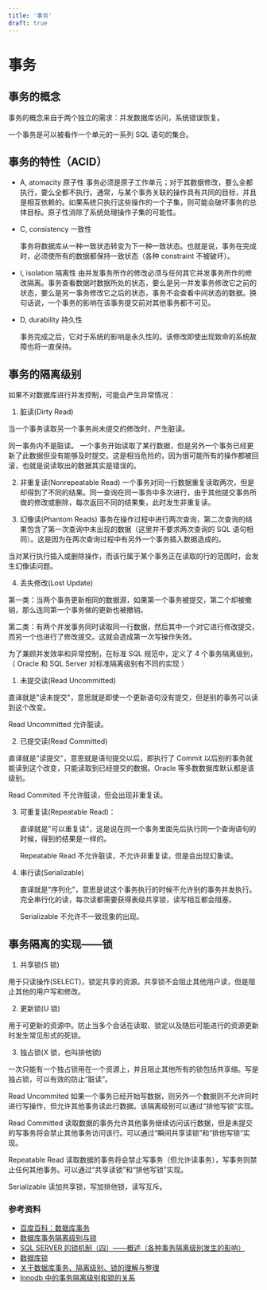 ```yaml
---
title: '事务'
draft: true
---
```


# 事务

## 事务的概念

事务的概念来自于两个独立的需求：并发数据库访问，系统错误恢复。

一个事务是可以被看作一个单元的一系列 SQL 语句的集合。

## 事务的特性（ACID）

- A, atomacity 原子性
  事务必须是原子工作单元；对于其数据修改，要么全都执行，要么全都不执行。通常，与某个事务关联的操作具有共同的目标，并且是相互依赖的。如果系统只执行这些操作的一个子集，则可能会破坏事务的总体目标。原子性消除了系统处理操作子集的可能性。

- C, consistency 一致性

  事务将数据库从一种一致状态转变为下一种一致状态。也就是说，事务在完成时，必须使所有的数据都保持一致状态（各种 constraint 不被破坏）。

- I, isolation 隔离性
  由并发事务所作的修改必须与任何其它并发事务所作的修改隔离。事务查看数据时数据所处的状态，要么是另一并发事务修改它之前的状态，要么是另一事务修改它之后的状态，事务不会查看中间状态的数据。换句话说，一个事务的影响在该事务提交前对其他事务都不可见。

- D, durability 持久性

  事务完成之后，它对于系统的影响是永久性的。该修改即使出现致命的系统故障也将一直保持。

## 事务的隔离级别

如果不对数据库进行并发控制，可能会产生异常情况：

1. 脏读(Dirty Read)

当一个事务读取另一个事务尚未提交的修改时，产生脏读。

同一事务内不是脏读。
一个事务开始读取了某行数据，但是另外一个事务已经更新了此数据但没有能够及时提交。这是相当危险的，因为很可能所有的操作都被回滚，也就是说读取出的数据其实是错误的。

2. 非重复读(Nonrepeatable Read)
   一个事务对同一行数据重复读取两次，但是却得到了不同的结果。同一查询在同一事务中多次进行，由于其他提交事务所做的修改或删除，每次返回不同的结果集，此时发生非重复读。

3. 幻像读(Phantom Reads)
   事务在操作过程中进行两次查询，第二次查询的结果包含了第一次查询中未出现的数据（这里并不要求两次查询的 SQL 语句相同）。这是因为在两次查询过程中有另外一个事务插入数据造成的。

当对某行执行插入或删除操作，而该行属于某个事务正在读取的行的范围时，会发生幻像读问题。

4. 丢失修改(Lost Update)

第一类：当两个事务更新相同的数据源，如果第一个事务被提交，第二个却被撤销，那么连同第一个事务做的更新也被撤销。

第二类：有两个并发事务同时读取同一行数据，然后其中一个对它进行修改提交，而另一个也进行了修改提交。这就会造成第一次写操作失效。

为了兼顾并发效率和异常控制，在标准 SQL 规范中，定义了 4 个事务隔离级别，（ Oracle 和 SQL Server 对标准隔离级别有不同的实现 ）

1. 未提交读(Read Uncommitted)

直译就是"读未提交"，意思就是即使一个更新语句没有提交，但是别的事务可以读到这个改变。

Read Uncommitted 允许脏读。

2. 已提交读(Read Committed)

直译就是"读提交"，意思就是语句提交以后，即执行了 Commit 以后别的事务就能读到这个改变，只能读取到已经提交的数据。Oracle 等多数数据库默认都是该级别。

Read Commited 不允许脏读，但会出现非重复读。

3. 可重复读(Repeatable Read)：

   直译就是"可以重复读"，这是说在同一个事务里面先后执行同一个查询语句的时候，得到的结果是一样的。

   Repeatable Read 不允许脏读，不允许非重复读，但是会出现幻象读。

4) 串行读(Serializable)

   直译就是"序列化"，意思是说这个事务执行的时候不允许别的事务并发执行。完全串行化的读，每次读都需要获得表级共享锁，读写相互都会阻塞。

   Serializable 不允许不一致现象的出现。

## 事务隔离的实现——锁

1. 共享锁(S 锁)

用于只读操作(SELECT)，锁定共享的资源。共享锁不会阻止其他用户读，但是阻止其他的用户写和修改。

2. 更新锁(U 锁)

用于可更新的资源中。防止当多个会话在读取、锁定以及随后可能进行的资源更新时发生常见形式的死锁。

3. 独占锁(X 锁，也叫排他锁)

一次只能有一个独占锁用在一个资源上，并且阻止其他所有的锁包括共享缩。写是独占锁，可以有效的防止“脏读”。

Read Uncommited 如果一个事务已经开始写数据，则另外一个数据则不允许同时进行写操作，但允许其他事务读此行数据。该隔离级别可以通过“排他写锁”实现。

Read Committed 读取数据的事务允许其他事务继续访问该行数据，但是未提交的写事务将会禁止其他事务访问该行。可以通过“瞬间共享读锁”和“排他写锁”实现。

Repeatable Read 读取数据的事务将会禁止写事务（但允许读事务），写事务则禁止任何其他事务。可以通过“共享读锁”和“排他写锁”实现。

Serializable 读加共享锁，写加排他锁，读写互斥。

### 参考资料

- [百度百科：数据库事务](http://baike.baidu.com/view/1298364.htm)
- [数据库事务隔离级别与锁](http://www.cnblogs.com/tqsummer/archive/2010/07/11/1775209.html)
- [SQL SERVER 的锁机制（四）——概述（各种事务隔离级别发生的影响）](http://www.cnblogs.com/chillsrc/archive/2013/04/27/3047547.html)
- [数据库锁](http://www.cnblogs.com/zhouqianhua/archive/2011/04/15/2017049.html)
- [关于数据库事务、隔离级别、锁的理解与整理](http://news.e800.com.cn/articles/2011/0803/492650.shtml)
- [Innodb 中的事务隔离级别和锁的关系](http://tech.meituan.com/innodb-lock.html)
